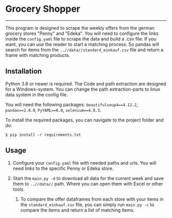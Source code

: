 # Grocery Shopper
___

This program is designed to scrape the weekly offers
from the german grocery stores "Penny" and "Edeka".
You will need to configure the links inside the
`config.yaml` file to scrape the data and build a .csv
file. If you want, you can use the reader to start a 
matching process. So pandas will search for items
from the `..//data//standard_einkauf.csv` file and
return a frame with matching products.

## Installation

Python 3.8 or newer is required. The Code and path extraction are designed
for a Windows-system. You can change the path extraction-parts to linux data
system in the config file.

You will need the following packages: `beautifulsoup4==4.12.2`, `pandas==2.0.0`, `PyYAML==6.0`, `selenium==4.8.3`.

To install the required packages, you can navigate to the project folder and
do:

`$ pip install -r requirements.txt`

## Usage

1. Configure your `config.yaml` file with needed paths and urls. You will need links to the specific Penny or Edeka 
   store.
   
2. Start the `main.py -d` to download all data for the current week and save them to `..//data//` path. Where you
can open them with Excel or other tools.
   1. To compare the offer dataframes from each store with your items in the `standard_einkauf.csv` file, you can 
    simply run `main.py -c` to compare the items and return a list of matching items.
